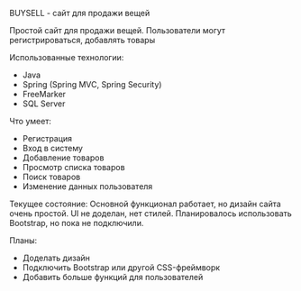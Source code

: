 BUYSELL - сайт для продажи вещей

Простой сайт для продажи вещей. Пользователи могут регистрироваться, 
добавлять товары 

Использованные технологии:
- Java
- Spring (Spring MVC, Spring Security)
- FreeMarker
- SQL Server

Что умеет:
- Регистрация
- Вход в систему
- Добавление товаров
- Просмотр списка товаров
- Поиск товаров
- Изменение данных пользователя

Текущее состояние:
Основной функционал работает, но дизайн сайта очень простой. 
UI не доделан, нет стилей. Планировалось использовать Bootstrap, 
но пока не подключили.

Планы:
- Доделать дизайн
- Подключить Bootstrap или другой CSS-фреймворк
- Добавить больше функций для пользователей
